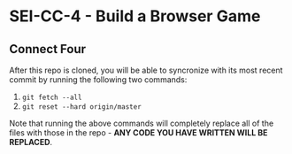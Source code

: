 # SEI-CC-4 - Build a Browser Game
## Connect Four

After this repo is cloned, you will be able to syncronize with its most recent commit by running the following two commands:

1. `git fetch --all`
2. `git reset --hard origin/master`

Note that running the above commands will completely replace all of the files with those in the repo - **ANY CODE YOU HAVE WRITTEN WILL BE REPLACED**.